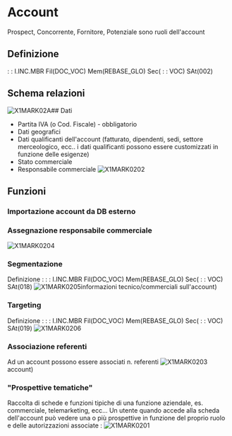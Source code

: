 # Account
Prospect, Concorrente, Fornitore, Potenziale  sono ruoli dell'account
## Definizione
 :  : I.INC.MBR Fil(DOC_VOC) Mem(REBASE_GLO) Sec( :  : VOC) SAt(002)

## Schema relazioni
![X1MARK02A](http://localhost:3000/immagini/REACCA_01/X1MARK02A.png)## Dati
* Partita IVA (o Cod. Fiscale) - obbligatorio
* Dati geografici
* Dati qualificanti dell'account (fatturato, dipendenti, sedi, settore merceologico, ecc.. i dati qualificanti possono essere customizzati in funzione delle esigenze)
* Stato commerciale
* Responsabile commerciale
![X1MARK0202](http://localhost:3000/immagini/REACCA_01/X1MARK0202.png)
## Funzioni
### Importazione account da DB esterno

### Assegnazione responsabile commerciale
![X1MARK0204](http://localhost:3000/immagini/REACCA_01/X1MARK0204.png)
### Segmentazione
Definizione : 
 :  : I.INC.MBR Fil(DOC_VOC) Mem(REBASE_GLO) Sec( :  : VOC) SAt(018)
![X1MARK0205](http://localhost:3000/immagini/REACCA_01/X1MARK0205.png)informazioni tecnico/commerciali sull'account)

### Targeting
Definizione : 
 :  : I.INC.MBR Fil(DOC_VOC) Mem(REBASE_GLO) Sec( :  : VOC) SAt(019)
![X1MARK0206](http://localhost:3000/immagini/REACCA_01/X1MARK0206.png)
### Associazione referenti
Ad un account possono essere associati n. referenti
![X1MARK0203](http://localhost:3000/immagini/REACCA_01/X1MARK0203.png)account)

### "Prospettive tematiche"
Raccolta di schede e funzioni tipiche di una funzione aziendale, es. commerciale, telemarketing, ecc... Un utente quando accede alla scheda dell'account può vedere una o più prospettive in funzione del proprio ruolo e delle autorizzazioni associate : 
![X1MARK0201](http://localhost:3000/immagini/REACCA_01/X1MARK0201.png)


